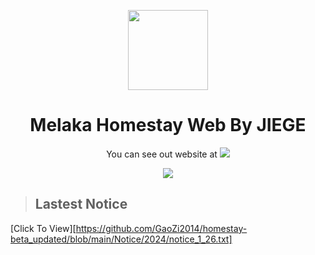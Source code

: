 <p align="center">
  <img width="128" align="center" src="https://melakahomestay-beta.eu.org/ico.png">
</p>
<h1 align="center">Melaka Homestay Web By JIEGE</h1>

<p align="center">You can see out website at <a href="https://melakahomestay-beta.eu.org"><img src="https://img.shields.io/badge/Melaka%20Homestay-Click%20To%20See%20Our%20Website-brightgreen%22"></a></p>
<p align="center"><img src="https://jiegephoto.netlify.app/mh.png"></p>

> ## Lastest Notice
[Click To View][https://github.com/GaoZi2014/homestay-beta_updated/blob/main/Notice/2024/notice_1_26.txt]
